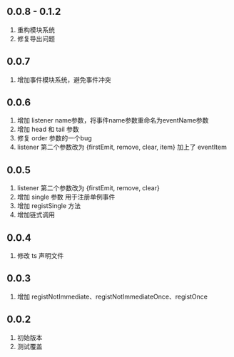 <!--
 * @Author: tackchen
 * @Date: 2022-07-19 20:11:12
 * @Description: Coding something
-->
## 0.0.8 - 0.1.2

1. 重构模块系统
2. 修复导出问题

## 0.0.7

1. 增加事件模块系统，避免事件冲突
   
## 0.0.6

1. 增加 listener name参数，将事件name参数重命名为eventName参数
2. 增加 head 和 tail 参数
3. 修复 order 参数的一个bug
4. listener 第二个参数改为 {firstEmit, remove, clear, item} 加上了 eventItem

## 0.0.5 

1. listener 第二个参数改为 {firstEmit, remove, clear}
2. 增加 single 参数 用于注册单例事件
3. 增加 registSingle 方法
4. 增加链式调用

## 0.0.4

1. 修改 ts 声明文件

## 0.0.3

1. 增加 registNotImmediate、registNotImmediateOnce、registOnce

## 0.0.2

1. 初始版本
2. 测试覆盖

